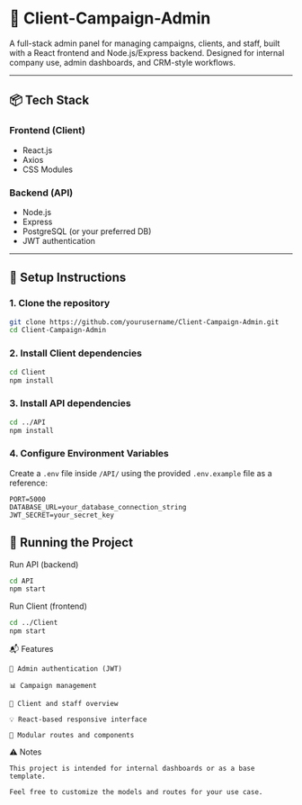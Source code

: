 # 🧠 Client-Campaign-Admin

A full-stack admin panel for managing campaigns, clients, and staff, built with a React frontend and Node.js/Express backend. Designed for internal company use, admin dashboards, and CRM-style workflows.

---

## 📦 Tech Stack

### Frontend (Client)
- React.js
- Axios
- CSS Modules

### Backend (API)
- Node.js
- Express
- PostgreSQL (or your preferred DB)
- JWT authentication

---

## 🚀 Setup Instructions

### 1. Clone the repository

```bash
git clone https://github.com/yourusername/Client-Campaign-Admin.git
cd Client-Campaign-Admin
```

### 2. Install Client dependencies
```bash
cd Client
npm install
```

### 3. Install API dependencies
```bash
cd ../API
npm install
```

### 4. Configure Environment Variables

Create a `.env` file inside `/API/` using the provided `.env.example` file as a reference:

```env
PORT=5000
DATABASE_URL=your_database_connection_string
JWT_SECRET=your_secret_key
```

## 🧪 Running the Project

Run API (backend)

```bash
cd API
npm start
```

Run Client (frontend)

```bash
cd ../Client
npm start
```

📬 Features

    🔐 Admin authentication (JWT)

    📊 Campaign management

    👤 Client and staff overview

    💡 React-based responsive interface

    🧩 Modular routes and components

⚠️ Notes

    This project is intended for internal dashboards or as a base template.

    Feel free to customize the models and routes for your use case.    

